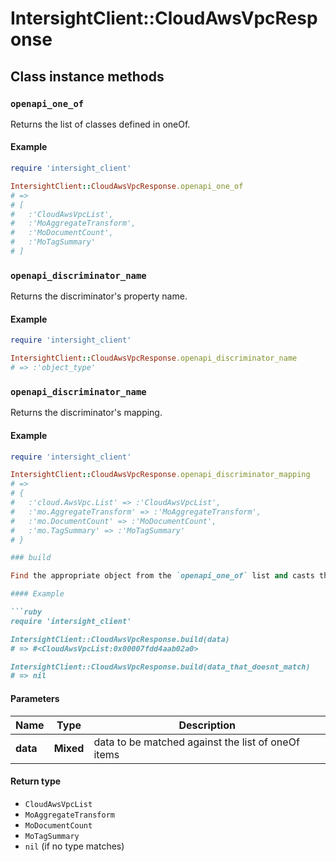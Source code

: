 # IntersightClient::CloudAwsVpcResponse

## Class instance methods

### `openapi_one_of`

Returns the list of classes defined in oneOf.

#### Example

```ruby
require 'intersight_client'

IntersightClient::CloudAwsVpcResponse.openapi_one_of
# =>
# [
#   :'CloudAwsVpcList',
#   :'MoAggregateTransform',
#   :'MoDocumentCount',
#   :'MoTagSummary'
# ]
```

### `openapi_discriminator_name`

Returns the discriminator's property name.

#### Example

```ruby
require 'intersight_client'

IntersightClient::CloudAwsVpcResponse.openapi_discriminator_name
# => :'object_type'
```

### `openapi_discriminator_name`

Returns the discriminator's mapping.

#### Example

```ruby
require 'intersight_client'

IntersightClient::CloudAwsVpcResponse.openapi_discriminator_mapping
# =>
# {
#   :'cloud.AwsVpc.List' => :'CloudAwsVpcList',
#   :'mo.AggregateTransform' => :'MoAggregateTransform',
#   :'mo.DocumentCount' => :'MoDocumentCount',
#   :'mo.TagSummary' => :'MoTagSummary'
# }

### build

Find the appropriate object from the `openapi_one_of` list and casts the data into it.

#### Example

```ruby
require 'intersight_client'

IntersightClient::CloudAwsVpcResponse.build(data)
# => #<CloudAwsVpcList:0x00007fdd4aab02a0>

IntersightClient::CloudAwsVpcResponse.build(data_that_doesnt_match)
# => nil
```

#### Parameters

| Name | Type | Description |
| ---- | ---- | ----------- |
| **data** | **Mixed** | data to be matched against the list of oneOf items |

#### Return type

- `CloudAwsVpcList`
- `MoAggregateTransform`
- `MoDocumentCount`
- `MoTagSummary`
- `nil` (if no type matches)

